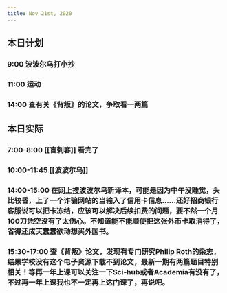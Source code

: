 ```yaml
---
title: Nov 21st, 2020
---
```


## 本日计划
### 9:00 波波尔乌打小抄
### 11:00 运动
### 14:00 查有关《背叛》的论文，争取看一两篇
## 本日实际
### 7:00-8:00 [[盲刺客]] 看完了
### 10:00-11:45 [[波波尔乌]]
### 14:00-15:00 在网上搜波波尔乌新译本，可能是因为中午没睡觉，头比较昏，上了一个诈骗网站的当输入了信用卡信息……还好招商银行客服说可以把卡冻结，应该可以解决后续扣费的问题，要不然一个月100刀凭空没有了太伤心。不知道能不能顺便把这张外币卡取消得了，省得还成天蠢蠢欲动想买外国书。
### 15:30-17:00 查《背叛》论文，发现有专门研究Philip Roth的杂志，结果学校没有这个电子资源下载不到论文，最新一期有两篇题目特别相关！等再一年上课可以关注一下Sci-hub或者Academia有没有了，不过再一年上课我也不一定再上这门课了，再说吧。
###
